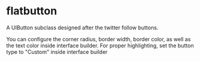 # flatbutton
A UIButton subclass designed after the twitter follow buttons.

You can configure the corner radius, border width, border color, as well as the text color inside interface builder.
For proper highlighting, set the button type to "Custom" inside interface builder
